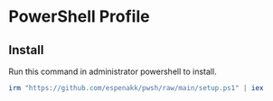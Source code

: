 # PowerShell Profile

## Install

Run this command in administrator powershell to install.

```powershell
irm "https://github.com/espenakk/pwsh/raw/main/setup.ps1" | iex
```